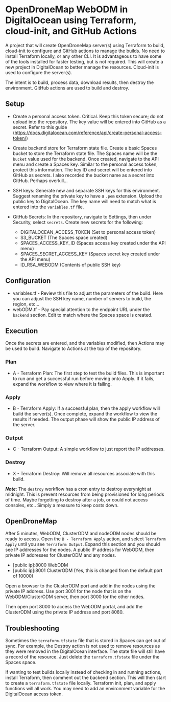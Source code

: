 # OpenDroneMap WebODM in DigitalOcean using Terraform, cloud-init, and GitHub Actions

A project that will create OpenDroneMap server(s) using Terraform to build, cloud-init to configure and GitHub actions to manage the builds. No need to install Terraform locally, or any other CLI. It is advantageous to have some of the tools installed for faster testing, but is not required. This will create a new project in DigitalOcean to better manage the resources. Cloud-init is used to configure the server(s).

The intent is to build, process data, download results, then destroy the environment. GitHub actions are used to build and destroy.

## Setup

- Create a personal access token. Critical. Keep this token secure; do not upload into the repository. The key value will be entered into GitHub as a secret. Refer to this guide (https://docs.digitalocean.com/reference/api/create-personal-access-token/)

- Create backend store for Terraform state file. Create a basic Spaces bucket to store the Terraform state file. The Spaces name will be the `bucket` value used for the backend. Once created, navigate to the API menu and create a Spaces key. Similar to the personal access token, protect this information. The key ID and secret will be entered into GitHub as secrets. I also recorded the bucket name as a secret into GitHub. Perhaps overkill...

- SSH keys: Generate new and separate SSH keys for this environment. Suggest renaming the private key to have a `.pem` extension. Upload the public key to DigitalOcean. The key name will need to match what is entered into the `variables.tf` file.

- GitHub Secrets: In the repository, navigate to Settings, then under Security, select `secrets`. Create new secrets for the following:

	- DIGITALOCEAN_ACCESS_TOKEN (Set to personal access token)
	- S3_BUCKET (The Spaces space created)
	- SPACES_ACCESS_KEY_ID (Spaces access key created under the API menu)
	- SPACES_SECRET_ACCESS_KEY (Spaces secret key created under the API menu)
	- ID_RSA_WEBODM (Contents of public SSH key)

## Configuration

- variables.tf - Review this file to adjust the parameters of the build. Here you can adjust the SSH key name, number of servers to build, the region, etc...
- webODM.tf - Pay special attention to the endpoint URL under the `backend` section. Edit to match where the Spaces space is created.

## Execution

Once the secrets are entered, and the variables modified, then Actions may be used to build. Navigate to Actions at the top of the repository.

### Plan

- A - Terraform Plan: The first step to test the build files. This is important to run and get a successful run before moving onto Apply. If it fails, expand the workflow to view where it is failing.

### Apply

- B - Terraform Apply: If a successful plan, then the apply workflow will build the server(s). Once complete, expand the workflow to view the results if needed. The output phase will show the public IP address of the server.

### Output

- C - Terraform Output: A simple workflow to just report the IP addresses.

### Destroy

- X - Terraform Destroy: Will remove all resources associate with this build.

***Note***: The `destroy` workflow has a cron entry to destroy everynight at midnight. This is prevent resources from being provisioned for long periods of time. Maybe forgetting to destroy after a job, or could not access consoles, etc.. Simply a measure to keep costs down.

## OpenDroneMap

After 5 minutes, WebODM, ClusterODM and nodeODM nodes should be ready to acesss. Open the `B - Terraform Apply` action, and select `Terraform Apply` until you see `Terraform Output`. Expand this section and you should see IP addresses for the nodes. A public IP address for WebODM, then private IP addresses for ClusterODM and any nodes. 

- [public ip]:8000 WebODM
- [public ip]:8001 ClusterODM (Yes, this is changed from the default port of 10000)

Open a browser to the ClusterODM port and add in the nodes using the private IP address. Use port 3001 for the node that is on the WebODM/ClusterODM server, then port 3000 for the other nodes.

Then open port 8000 to access the WebODM portal, and add the ClusterODM using the private IP address and port 8080.

## Troubleshooting

Sometimes the `terraform.tfstate` file that is stored in Spaces can get out of sync. For example, the Destroy action is not used to remove resources as they were removed in the DigitalOcean interface. The state file will still have a record of the resource. Just delete the `terraform.tfstate` file under the Spaces space. 

If wanting to test builds locally instead of checking in and running actions, install Terraform, then comment out the backend section. This will then start to create a `terraform.tfstate` file locally. Terraform init, plan, and apply functions will all work. You may need to add an environment variable for the DigitalOcean access token.